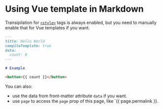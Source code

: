 # Using Vue template in Markdown

Transipilation for [`<style>`](./using-style-in-markdown) tags is always enabled, but you need to manually enable that for Vue templates if you want.

```markdown
---
title: Hello World
compileTemplate: true
data:
  count: 0
---

# Example

<button>{{ count }}</button>
```

You can also:

- use the data from front-matter attribute `data` if you want.
- use `page` to access the `page` prop of this page, like `{{ page.permalink }}.

